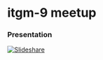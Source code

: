 # itgm-9 meetup

### Presentation

[![Slideshare](https://img.shields.io/badge/presentation-slideshare-brightgreen.svg)](http://www.slideshare.net/MikhailNavrotskiy/lod-ifmo)
